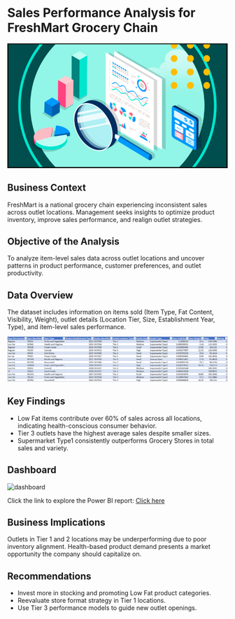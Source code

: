 # Sales Performance Analysis for FreshMart Grocery Chain
![header-image](header-image.PNG) 

## Business Context
FreshMart is a national grocery chain experiencing inconsistent sales across outlet locations. Management seeks insights to optimize product inventory, improve sales performance, and realign outlet strategies.

## Objective of the Analysis
To analyze item-level sales data across outlet locations and uncover patterns in product performance, customer preferences, and outlet productivity.

## Data Overview
The dataset includes information on items sold (Item Type, Fat Content, Visibility, Weight), outlet details (Location Tier, Size, Establishment Year, Type), and item-level sales performance.

![dataset-snapshot](dataset-snapshot.PNG)

## Key Findings
- Low Fat items contribute over 60% of sales across all locations, indicating health-conscious consumer behavior.
- Tier 3 outlets have the highest average sales despite smaller sizes.
- Supermarket Type1 consistently outperforms Grocery Stores in total sales and variety.

## Dashboard
![dashboard](frreshmart-dashboard.PNG)

Click the link to explore the Power BI report: [Click here](https://app.powerbi.com/view?r=eyJrIjoiMzA4M2Q3NjUtMWYwOC00ZDRiLWE4MzgtZmIzOGY0NWYxMmJiIiwidCI6IjZjNzQ3Mzg1LTUyNTktNDcwMS05MTkzLTc5ZTkxNWNlYjA3ZSJ9)

## Business Implications
Outlets in Tier 1 and 2 locations may be underperforming due to poor inventory alignment. Health-based product demand presents a market opportunity the company should capitalize on.

## Recommendations
- Invest more in stocking and promoting Low Fat product categories.
- Reevaluate store format strategy in Tier 1 locations.
- Use Tier 3 performance models to guide new outlet openings.

